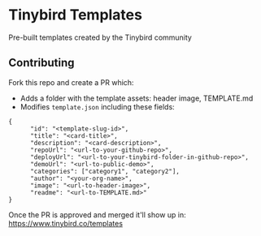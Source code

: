 # Tinybird Templates

Pre-built templates created by the Tinybird community

## Contributing

Fork this repo and create a PR which:

- Adds a folder with the template assets: header image, TEMPLATE.md
- Modifies `template.json` including these fields:

```
{
      "id": "<template-slug-id>",
      "title": "<card-title>",
      "description": "<card-description>",
      "repoUrl": "<url-to-your-github-repo>",
      "deployUrl": "<url-to-your-tinybird-folder-in-github-repo>",
      "demoUrl": "<url-to-public-demo>",
      "categories": ["category1", "category2"],
      "author": "<your-org-name>",
      "image": "<url-to-header-image>",
      "readme": "<url-to-TEMPLATE.md>"
}
```

Once the PR is approved and merged it'll show up in: https://www.tinybird.co/templates
